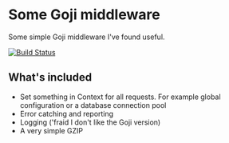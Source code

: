 # Some Goji middleware

Some simple Goji middleware I've found useful.

[![Build Status](https://travis-ci.org/philpearl/tt_goji_middleware.svg)](https://travis-ci.org/philpearl/tt_goji_middleware)

## What's included

- Set something in Context for all requests.  For example global configuration or a database connection pool
- Error catching and reporting
- Logging ('fraid I don't like the Goji version)
- A very simple GZIP
